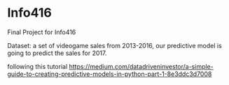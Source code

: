 # Info416
Final Project for Info416

Dataset: a set of videogame sales from 2013-2016, our predictive model is going to predict the sales for 2017.

following this tutorial https://medium.com/datadriveninvestor/a-simple-guide-to-creating-predictive-models-in-python-part-1-8e3ddc3d7008
